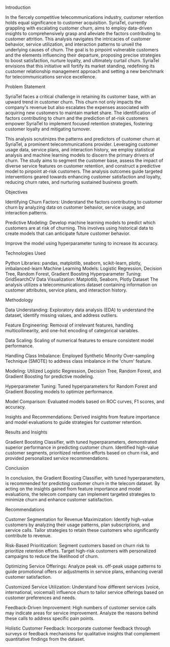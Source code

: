 Introduction

In the fiercely competitive telecommunications industry, customer retention holds equal significance to customer acquisition. SyriaTel, currently grappling with escalating customer churn, aims to employ data-driven insights to comprehensively grasp and alleviate the factors contributing to customer attrition. This analysis navigates the intricacies of customer behavior, service utilization, and interaction patterns to unveil the underlying causes of churn. The goal is to pinpoint vulnerable customers and the elements influencing their departure, proposing precise strategies to boost satisfaction, nurture loyalty, and ultimately curtail churn. SyriaTel envisions that this initiative will fortify its market standing, redefining its customer relationship management approach and setting a new benchmark for telecommunications service excellence.

Problem Statement

SyriaTel faces a critical challenge in retaining its customer base, with an upward trend in customer churn. This churn not only impacts the company's revenue but also escalates the expenses associated with acquiring new customers to maintain market share. The identification of factors contributing to churn and the prediction of at-risk customers empower SyriaTel to implement focused retention strategies, fostering customer loyalty and mitigating turnover.

This analysis scrutinizes the patterns and predictors of customer churn at SyriaTel, a prominent telecommunications provider. Leveraging customer usage data, service plans, and interaction history, we employ statistical analysis and machine learning models to discern the primary drivers of churn. The study aims to segment the customer base, assess the impact of diverse service features on customer retention, and construct a predictive model to pinpoint at-risk customers. The analysis outcomes guide targeted interventions geared towards enhancing customer satisfaction and loyalty, reducing churn rates, and nurturing sustained business growth.

Objectives

Identifying Churn Factors: Understand the factors contributing to customer churn by analyzing data on customer behavior, service usage, and interaction patterns.

Predictive Modeling: Develop machine learning models to predict which customers are at risk of churning. This involves using historical data to create models that can anticipate future customer behavior.

Improve the model using hyperparameter tuning to increase its accuracy.


Technologies Used

Python
Libraries: pandas, matplotlib, seaborn, scikit-learn, plotly, imbalanced-learn
Machine Learning Models: Logistic Regression, Decision Tree, Random Forest, Gradient Boosting
Hyperparameter Tuning: GridSearchCV
Data Visualization: Matplotlib, Seaborn, Plotly
Dataset
The analysis utilizes a telecommunications dataset containing information on customer attributes, service plans, and interaction history.

Methodology

Data Understanding: Exploratory data analysis (EDA) to understand the dataset, identify missing values, and address outliers.

Feature Engineering: Removal of irrelevant features, handling multicollinearity, and one-hot encoding of categorical variables.

Data Scaling: Scaling of numerical features to ensure consistent model performance.

Handling Class Imbalance: Employed Synthetic Minority Over-sampling Technique (SMOTE) to address class imbalance in the 'churn' feature.

Modeling: Utilized Logistic Regression, Decision Tree, Random Forest, and Gradient Boosting for predictive modeling.

Hyperparameter Tuning: Tuned hyperparameters for Random Forest and Gradient Boosting models to optimize performance.

Model Comparison: Evaluated models based on ROC curves, F1 scores, and accuracy.

Insights and Recommendations: Derived insights from feature importance and model evaluations to guide strategies for customer retention.


Results and Insights

Gradient Boosting Classifier, with tuned hyperparameters, demonstrated superior performance in predicting customer churn.
Identified high-value customer segments, prioritized retention efforts based on churn risk, and provided personalized service recommendations.


Conclusion

In conclusion, the Gradient Boosting Classifier, with tuned hyperparameters, is recommended for predicting customer churn in the telecom dataset. By acting on the insights gained from feature importance and model evaluations, the telecom company can implement targeted strategies to minimize churn and enhance customer satisfaction.

Recommendations

Customer Segmentation for Revenue Maximization: Identify high-value customers by analyzing their usage patterns, plan subscriptions, and service calls. Tailor strategies to retain these customers who significantly contribute to revenue.

Risk-Based Prioritization: Segment customers based on churn risk to prioritize retention efforts. Target high-risk customers with personalized campaigns to reduce the likelihood of churn.

Optimizing Service Offerings: Analyze peak vs. off-peak usage patterns to guide promotional offers or adjustments in service plans, enhancing overall customer satisfaction.

Customized Service Utilization: Understand how different services (voice, international, voicemail) influence churn to tailor service offerings based on customer preferences and needs.

Feedback-Driven Improvement: High numbers of customer service calls may indicate areas for service improvement. Analyze the reasons behind these calls to address specific pain points.

Holistic Customer Feedback: Incorporate customer feedback through surveys or feedback mechanisms for qualitative insights that complement quantitative findings from the dataset.

​



